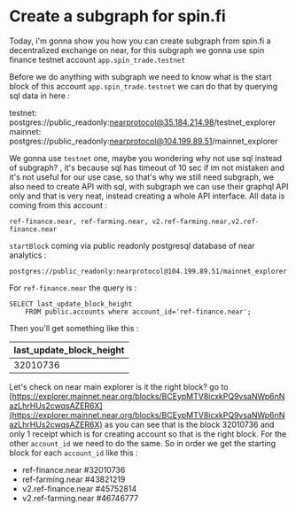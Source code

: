 # Create a subgraph for spin.fi

Today, i'm gonna show you how you can create subgraph from spin.fi a decentralized exchange on near, for this subgraph we gonna use spin finance testnet account `app.spin_trade.testnet`

Before we do anything with subgraph we need to know what is the start block of this account `app.spin_trade.testnet` we can do that by querying sql data in here : 

testnet: postgres://public_readonly:nearprotocol@35.184.214.98/testnet_explorer
mainnet: postgres://public_readonly:nearprotocol@104.199.89.51/mainnet_explorer

We gonna use `testnet` one, maybe you wondering why not use sql instead of subgraph? , it's because sql has timeout of 10 sec if im not mistaken and it's not useful for our use case, so that's why we still need subgraph, we also need to create API with sql, with subgraph we can use their graphql API only and that is very neat, instead creating a whole API interface.
All data is coming from this account :

```
ref-finance.near, ref-farming.near, v2.ref-farming.near,v2.ref-finance.near
```

`startBlock` coming via public readonly postgresql database of near analytics :

```
postgres://public_readonly:nearprotocol@104.199.89.51/mainnet_explorer
```

For `ref-finance.near` the query is :

```
SELECT last_update_block_height
	FROM public.accounts where account_id='ref-finance.near';
```

Then you'll get something like this :

| last_update_block_height      | 
| ----------- | 
| 32010736      | 

Let's check on near main explorer is it the right block? go to [https://explorer.mainnet.near.org/blocks/BCEypMTV8icxkPQ9vsaNWp6nNazLhrHUs2cwqsAZER6X](https://explorer.mainnet.near.org/blocks/BCEypMTV8icxkPQ9vsaNWp6nNazLhrHUs2cwqsAZER6X) as you can see that is the block 32010736 and only 1 receipt which is for creating account so that is the right block. For the other `account_id` we need to do the same. So in order we get the starting block for each `account_id` like this :

- ref-finance.near #32010736
- ref-farming.near #43821219
- v2.ref-finance.near #45752814
- v2.ref-farming.near #46746777 
